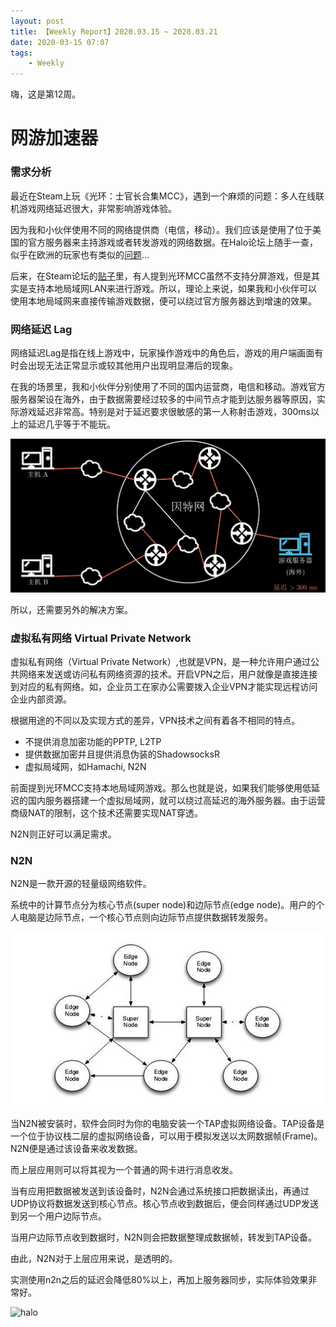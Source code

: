 ```yaml
---
layout: post
title: 【Weekly Report】2020.03.15 ~ 2020.03.21
date: 2020-03-15 07:07
tags:
    - Weekly
---
```


嗨，这是第12周。

# 网游加速器

### 需求分析

最近在Steam上玩《光环：士官长合集MCC》，遇到一个麻烦的问题：多人在线联机游戏网络延迟很大，非常影响游戏体验。

因为我和小伙伴使用不同的网络提供商（电信，移动）。我们应该是使用了位于美国的官方服务器来主持游戏或者转发游戏的网络数据。在Halo论坛上随手一查，似乎在欧洲的玩家也有类似的[问题](https://www.halowaypoint.com/en-us/forums/84ad72a8b51847978545f685f651fc15/topics/are-there-eu-servers/0d9251e4-b9ca-436c-a152-7798e904b3e5/posts)...

后来，在Steam论坛的[贴子](https://steamcommunity.com/app/976730/discussions/0/3148519094654849289/#c3148519255758381314)里，有人提到光环MCC虽然不支持分屏游戏，但是其实是支持本地局域网LAN来进行游戏。所以，理论上来说，如果我和小伙伴可以使用本地局域网来直接传输游戏数据，便可以绕过官方服务器达到增速的效果。

### 网络延迟 Lag

网络延迟Lag是指在线上游戏中，玩家操作游戏中的角色后，游戏的用户端画面有时会出现无法正常显示或较其他用户出现明显滞后的现象。

在我的场景里，我和小伙伴分别使用了不同的国内运营商，电信和移动。游戏官方服务器架设在海外，由于数据需要经过较多的中间节点才能到达服务器等原因，实际游戏延迟非常高。特别是对于延迟要求很敏感的第一人称射击游戏，300ms以上的延迟几乎等于不能玩。

![overseas](https://raw.githubusercontent.com/plusplus7/solutions/master/weekly/2020/miscs/week12/oversea.jpg)

所以，还需要另外的解决方案。

### 虚拟私有网络 Virtual Private Network

虚拟私有网络（Virtual Private Network）,也就是VPN，是一种允许用户通过公共网络来发送或访问私有网络资源的技术。开启VPN之后，用户就像是直接连接到对应的私有网络。如，企业员工在家办公需要拨入企业VPN才能实现远程访问企业内部资源。

根据用途的不同以及实现方式的差异，VPN技术之间有着各不相同的特点。

* 不提供消息加密功能的PPTP, L2TP
* 提供数据加密并且提供消息伪装的ShadowsocksR
* 虚拟局域网，如Hamachi, N2N

前面提到光环MCC支持本地局域网游戏。那么也就是说，如果我们能够使用低延迟的国内服务器搭建一个虚拟局域网，就可以绕过高延迟的海外服务器。由于运营商级NAT的限制，这个技术还需要实现NAT穿透。

N2N则正好可以满足需求。

### N2N

N2N是一款开源的轻量级网络软件。

系统中的计算节点分为核心节点(super node)和边际节点(edge node)。用户的个人电脑是边际节点，一个核心节点则向边际节点提供数据转发服务。

![n2n](https://raw.githubusercontent.com/plusplus7/solutions/master/weekly/2020/miscs/week12/n2n.jpg)

当N2N被安装时，软件会同时为你的电脑安装一个TAP虚拟网络设备。TAP设备是一个位于协议栈二层的虚拟网络设备，可以用于模拟发送以太网数据帧(Frame)。N2N便是通过该设备来收发数据。

而上层应用则可以将其视为一个普通的网卡进行消息收发。

当有应用把数据被发送到该设备时，N2N会通过系统接口把数据读出，再通过UDP协议将数据发送到核心节点。核心节点收到数据后，便会同样通过UDP发送到另一个用户边际节点。

当用户边际节点收到数据时，N2N则会把数据整理成数据帧，转发到TAP设备。

由此，N2N对于上层应用来说，是透明的。

<!-- video -->

实测使用n2n之后的延迟会降低80%以上，再加上服务器同步，实际体验效果非常好。

![halo](https://raw.githubusercontent.com/plusplus7/solutions/master/weekly/2020/miscs/week12/halo.gif)

